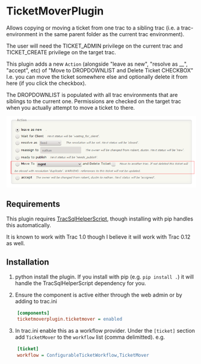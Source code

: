 TicketMoverPlugin
=================

Allows copying or moving a ticket from one trac to a sibling trac
(i.e. a trac-environment in the same parent folder as the current trac
environment).

The user will need the TICKET\_ADMIN privilege on the current trac and
TICKET\_CREATE privilege on the target trac.

This plugin adds a new `Action` (alongside "leave as new", "resolve as
__", "accept", etc) of "Move to DROPDOWNLIST and Delete Ticket CHECKBOX"
I.e. you can move the ticket somewhere else and optionally delete it
from here (if you click the checkbox).

The DROPDOWNLIST is populated with all trac environments that are
siblings to the current one. Permissions are checked on the target
trac when you actually attempt to move a ticket to there.

![A screenshot showing what it looks like](Screenshot.png)

Requirements
------------

This plugin requires
[TracSqlHelperScript](http://trac-hacks.org/wiki/TracSqlHelperScript),
though installing with pip handles this automatically.

It is known to work with Trac 1.0 though I believe it will work with Trac 0.12 as well.

Installation
------------

1. python install the plugin. If you install with pip (e.g. `pip
   install .`) it will handle the TracSqlHelperScript dependency for
   you.

2. Ensure the component is active either through the web admin or by
   adding to trac.ini
```ini
    [components]
    ticketmoverplugin.ticketmover = enabled
```    

3. In trac.ini enable this as a workflow provider. Under the
   `[ticket]` section add `TicketMover` to the `workflow` list (comma
   delimitted). e.g.
```ini
    [ticket]
    workflow = ConfigurableTicketWorkflow,TicketMover
```
